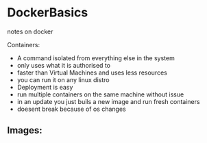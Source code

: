 # DockerBasics
notes on docker

Containers:
 - A command isolated from everything else in the system
 - only uses what it is authorised to
 - faster than Virtual Machines and uses less resources
 - you can run it on any linux distro
 - Deployment is easy
 - run multiple containers on the same machine without issue
 - in an update you just buils a new image and run fresh containers
 - doesent break because of os changes

Images:
 - 